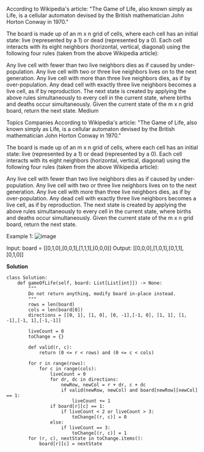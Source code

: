 According to Wikipedia's article: "The Game of Life, also known simply as Life, is a cellular automaton devised by the British mathematician John Horton Conway in 1970."

The board is made up of an m x n grid of cells, where each cell has an initial state: live (represented by a 1) or dead (represented by a 0). Each cell interacts with its eight neighbors (horizontal, vertical, diagonal) using the following four rules (taken from the above Wikipedia article):

Any live cell with fewer than two live neighbors dies as if caused by under-population.
Any live cell with two or three live neighbors lives on to the next generation.
Any live cell with more than three live neighbors dies, as if by over-population.
Any dead cell with exactly three live neighbors becomes a live cell, as if by reproduction.
The next state is created by applying the above rules simultaneously to every cell in the current state, where births and deaths occur simultaneously. Given the current state of the m x n grid board, return the next state.
Medium

Topics
Companies
According to Wikipedia's article: "The Game of Life, also known simply as Life, is a cellular automaton devised by the British mathematician John Horton Conway in 1970."

The board is made up of an m x n grid of cells, where each cell has an initial state: live (represented by a 1) or dead (represented by a 0). Each cell interacts with its eight neighbors (horizontal, vertical, diagonal) using the following four rules (taken from the above Wikipedia article):

Any live cell with fewer than two live neighbors dies as if caused by under-population.
Any live cell with two or three live neighbors lives on to the next generation.
Any live cell with more than three live neighbors dies, as if by over-population.
Any dead cell with exactly three live neighbors becomes a live cell, as if by reproduction.
The next state is created by applying the above rules simultaneously to every cell in the current state, where births and deaths occur simultaneously. Given the current state of the m x n grid board, return the next state.

 

Example 1:
![image](https://github.com/user-attachments/assets/6c51f01f-eb3f-4635-a647-f437bcb6f357)

Input: board = [[0,1,0],[0,0,1],[1,1,1],[0,0,0]]
Output: [[0,0,0],[1,0,1],[0,1,1],[0,1,0]]

**Solution**
```
class Solution:
    def gameOfLife(self, board: List[List[int]]) -> None:
        """
        Do not return anything, modify board in-place instead.
        """
        rows = len(board)
        cols = len(board[0])
        directions = [[0, 1], [1, 0], [0, -1],[-1, 0], [1, 1], [1, -1],[-1, 1],[-1,-1]]
        
        liveCount = 0
        toChange = {}

        def valid(r, c):
            return (0 <= r < rows) and (0 <= c < cols)

        for r in range(rows):
            for c in range(cols):
                liveCount = 0
                for dr, dc in directions:
                    newRow, newCol = r + dr, c + dc
                    if valid(newRow, newCol) and board[newRow][newCol] == 1:
                        liveCount += 1
                if board[r][c] == 1:
                    if liveCount < 2 or liveCount > 3:
                        toChange[(r, c)] = 0 
                else:
                    if liveCount == 3:
                        toChange[(r, c)] = 1  
        for (r, c), nextState in toChange.items():
            board[r][c] = nextState
```
